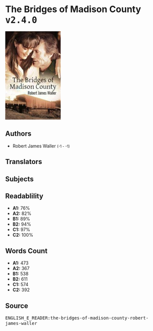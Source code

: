 # The Bridges of Madison County <kbd>v2.4.0</kbd>

![](./cover.medium.jpg "")

## Authors


 - Robert James Waller <small>(-1 - -1)</small>

## Translators



## Subjects



## Readablility


 - **A1:** 76%
 - **A2:** 82%
 - **B1:** 89%
 - **B2:** 94%
 - **C1:** 97%
 - **C2:** 100%

## Words Count


 - **A1:** 473
 - **A2:** 367
 - **B1:** 538
 - **B2:** 611
 - **C1:** 574
 - **C2:** 392

## Source


<kbd>ENGLISH_E_READER:the-bridges-of-madison-county-robert-james-waller</kbd>
